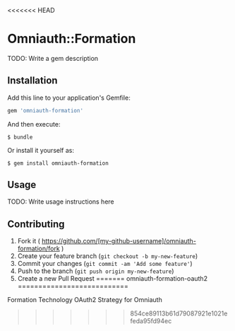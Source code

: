 <<<<<<< HEAD
# Omniauth::Formation

TODO: Write a gem description

## Installation

Add this line to your application's Gemfile:

```ruby
gem 'omniauth-formation'
```

And then execute:

    $ bundle

Or install it yourself as:

    $ gem install omniauth-formation

## Usage

TODO: Write usage instructions here

## Contributing

1. Fork it ( https://github.com/[my-github-username]/omniauth-formation/fork )
2. Create your feature branch (`git checkout -b my-new-feature`)
3. Commit your changes (`git commit -am 'Add some feature'`)
4. Push to the branch (`git push origin my-new-feature`)
5. Create a new Pull Request
=======
omniauth-formation-oauth2
===========================

Formation Technology OAuth2 Strategy for Omniauth 
>>>>>>> 854ce89113b61d79087921e1021efeda95fd94ec
